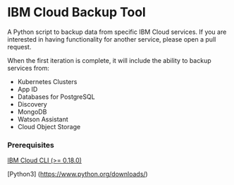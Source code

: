 # IBM Cloud Backup Tool

A Python script to backup data from specific IBM Cloud services. If you are interested in having functionality for another service, please open a pull request.

When the first iteration is complete, it will include the ability to backup services from:
- Kubernetes Clusters
- App ID
- Databases for PostgreSQL
- Discovery
- MongoDB
- Watson Assistant
- Cloud Object Storage

### Prerequisites
[IBM Cloud CLI (>= 0.18.0)](https://cloud.ibm.com/docs/cli?topic=cloud-cli-getting-started)

[Python3] (https://www.python.org/downloads/)
